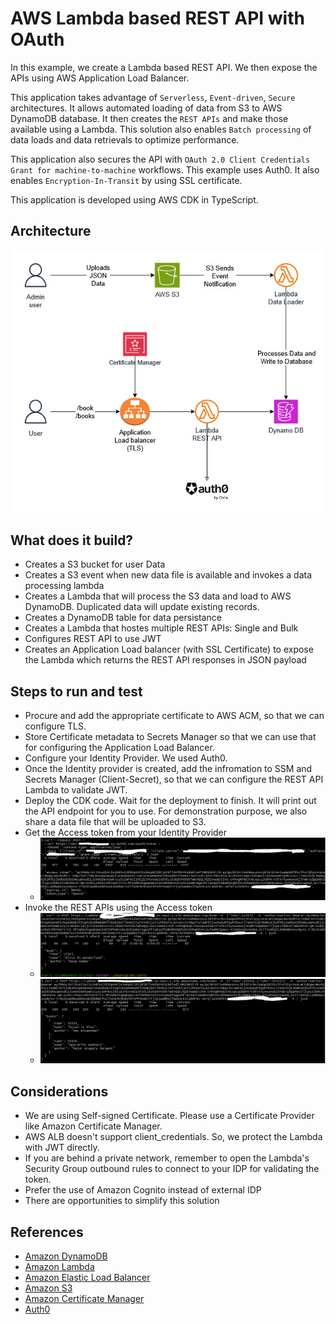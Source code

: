 # AWS Lambda based REST API with OAuth
In this example, we create a Lambda based REST API.  We then expose the APIs using AWS Application Load Balancer. 

This application takes advantage of `Serverless`, `Event-driven`, `Secure` architectures.  It allows automated loading of data from S3 to AWS DynamoDB database.  It then creates the `REST APIs` and make those available using a Lambda.  This solution also enables `Batch processing` of data loads and data retrievals to optimize performance.  

This application also secures the API with `OAuth 2.0 Client Credentials Grant for machine-to-machine` workflows. This example uses Auth0.  It also enables `Encryption-In-Transit` by using SSL certificate.

This application is developed using AWS CDK in TypeScript.

## Architecture
![image](lambda-rest-api.jpg "Lambda based REST API Architecture")

## What does it build?
* Creates a S3 bucket for user Data
* Creates a S3 event when new data file is available and invokes a data processing lambda
* Creates a Lambda that will process the S3 data and load to AWS DynamoDB.  Duplicated data will update existing records.
* Creates a DynamoDB table for data persistance
* Creates a Lambda that hostes multiple REST APIs: Single and Bulk
* Configures REST API to use JWT
* Creates an Application Load balancer (with SSL Certificate) to expose the Lambda which returns the REST API responses in JSON payload

## Steps to run and test
* Procure and add the appropriate certificate to AWS ACM, so that we can configure TLS.
* Store Certificate metadata to Secrets Manager so that we can use that for configuring the Application Load Balancer.
* Configure your Identity Provider.  We used Auth0.
* Once the Identity provider is created, add the infromation to SSM and Secrets Manager (Client-Secret), so that we can configure the REST API Lambda to validate JWT.
* Deploy the CDK code. Wait for the deployment to finish.  It will print out the API endpoint for you to use.  For demonstration purpose, we also share a data file that will be uploaded to S3.
* Get the Access token from your Identity Provider
  * ![image](get-access-token.PNG "Example of fetching access token from Auth0")
* Invoke the REST APIs using the Access token
  * ![image](result.PNG "Example of a Single REST API Response")
  * ![image](batchResult.PNG "Example of a Batch REST API Response")

## Considerations
* We are using Self-signed Certificate.  Please use a Certificate Provider like Amazon Certificate Manager.
* AWS ALB doesn't support client_credentials. So, we protect the Lambda with JWT directly.
* If you are behind a private network, remember to open the Lambda's Security Group outbound rules to connect to your IDP for validating the token.
* Prefer the use of Amazon Cognito instead of external IDP
* There are opportunities to simplify this solution

## References
* [Amazon DynamoDB](https://aws.amazon.com/pm/dynamodb/)
* [Amazon Lambda](https://aws.amazon.com/lambda/)
* [Amazon Elastic Load Balancer](https://aws.amazon.com/elasticloadbalancing/)
* [Amazon S3](https://aws.amazon.com/s3/)
* [Amazon Certificate Manager](https://aws.amazon.com/certificate-manager/)
* [Auth0](https://auth0.com)
